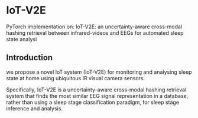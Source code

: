 # IoT-V2E

PyTorch implementation on: IoT-V2E: an uncertainty-aware cross-modal hashing retrieval between infrared-videos and EEGs for automated sleep state analysi

## Introduction
we propose a novel IoT system (IoT-V2E) for monitoring and analysing sleep state at home using ubiquitous IR visual camera sensors. 

Specifically, IoT-V2E is a uncertainty-aware cross-modal hashing retrieval system that finds the most similar EEG signal representation in a database, rather than using a sleep stage classification paradigm, for sleep stage inference and analysis.
